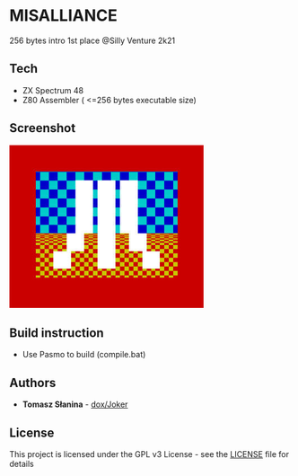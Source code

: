 # MISALLIANCE

256 bytes intro
1st place @Silly Venture 2k21
## Tech
* ZX Spectrum 48
* Z80 Assembler ( <=256 bytes executable size)
## Screenshot
![Screenshot](ma.jpg)
## Build instruction
* Use Pasmo to build (compile.bat)

## Authors
* **Tomasz Słanina** - [dox/Joker](https://github.com/tslanina)
## License
This project is licensed under the GPL v3 License - see the [LICENSE](LICENSE) file for details
